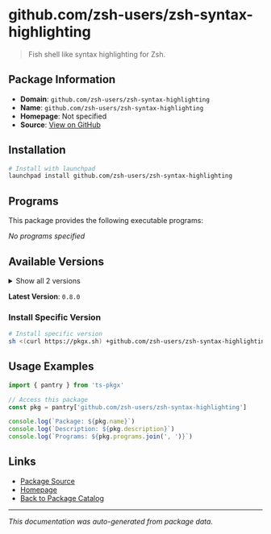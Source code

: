 # github.com/zsh-users/zsh-syntax-highlighting

> Fish shell like syntax highlighting for Zsh.

## Package Information

- **Domain**: `github.com/zsh-users/zsh-syntax-highlighting`
- **Name**: `github.com/zsh-users/zsh-syntax-highlighting`
- **Homepage**: Not specified
- **Source**: [View on GitHub](https://github.com/pkgxdev/pantry/tree/main/projects/github.com/zsh-users/zsh-syntax-highlighting/package.yml)

## Installation

```bash
# Install with launchpad
launchpad install github.com/zsh-users/zsh-syntax-highlighting
```

## Programs

This package provides the following executable programs:

*No programs specified*

## Available Versions

<details>
<summary>Show all 2 versions</summary>

- `0.8.0`, `0.7.1`

</details>

**Latest Version**: `0.8.0`

### Install Specific Version

```bash
# Install specific version
sh <(curl https://pkgx.sh) +github.com/zsh-users/zsh-syntax-highlighting@0.8.0 -- $SHELL -i
```

## Usage Examples

```typescript
import { pantry } from 'ts-pkgx'

// Access this package
const pkg = pantry['github.com/zsh-users/zsh-syntax-highlighting']

console.log(`Package: ${pkg.name}`)
console.log(`Description: ${pkg.description}`)
console.log(`Programs: ${pkg.programs.join(', ')}`)
```

## Links

- [Package Source](https://github.com/pkgxdev/pantry/tree/main/projects/github.com/zsh-users/zsh-syntax-highlighting/package.yml)
- [Homepage](#)
- [Back to Package Catalog](../../../package-catalog.md)

---

*This documentation was auto-generated from package data.*

